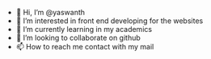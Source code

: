 - 👋 Hi, I’m @yaswanth
- 👀 I’m interested in front end developing for the websites
- 🌱 I’m currently learning in my academics
- 💞️ I’m looking to collaborate on github
- 📫 How to reach me contact with my mail

<!---
yaswanthhub/yaswanthhub is a ✨ special ✨ repository because its `README.md` (this file) appears on your GitHub profile.
You can click the Preview link to take a look at your changes.
--->
